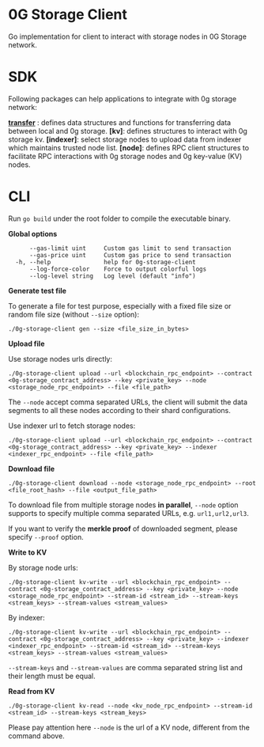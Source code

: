 # 0G Storage Client
Go implementation for client to interact with storage nodes in 0G Storage network.

# SDK

Following packages can help applications to integrate with 0g storage network:

**[transfer](transfer)** : defines data structures and functions for transferring data between local and 0g storage.
**[kv]**: defines structures to interact with 0g storage kv.
**[indexer]**: select storage nodes to upload data from indexer which maintains trusted node list.
**[node]**: defines RPC client structures to facilitate RPC interactions with 0g storage nodes and 0g key-value (KV) nodes.

# CLI
Run `go build` under the root folder to compile the executable binary.

**Global options**
```
      --gas-limit uint     Custom gas limit to send transaction
      --gas-price uint     Custom gas price to send transaction
  -h, --help               help for 0g-storage-client
      --log-force-color    Force to output colorful logs
      --log-level string   Log level (default "info")
```

**Generate test file**

To generate a file for test purpose, especially with a fixed file size or random file size (without `--size` option):

```
./0g-storage-client gen --size <file_size_in_bytes>
```

**Upload file**

Use storage nodes urls directly:

```
./0g-storage-client upload --url <blockchain_rpc_endpoint> --contract <0g-storage_contract_address> --key <private_key> --node <storage_node_rpc_endpoint> --file <file_path>
```

The `--node` accept comma separated URLs, the client will submit the data segments to all these nodes according to their shard configurations. 

Use indexer url to fetch storage nodes:
```
./0g-storage-client upload --url <blockchain_rpc_endpoint> --contract <0g-storage_contract_address> --key <private_key> --indexer <indexer_rpc_endpoint> --file <file_path>
```

**Download file**
```
./0g-storage-client download --node <storage_node_rpc_endpoint> --root <file_root_hash> --file <output_file_path>
```

To download file from multiple storage nodes **in parallel**, `--node` option supports to specify multiple comma separated URLs, e.g. `url1,url2,url3`.

If you want to verify the **merkle proof** of downloaded segment, please specify `--proof` option.

**Write to KV**

By storage node urls:

```
./0g-storage-client kv-write --url <blockchain_rpc_endpoint> --contract <0g-storage_contract_address> --key <private_key> --node <storage_node_rpc_endpoint> --stream-id <stream_id> --stream-keys <stream_keys> --stream-values <stream_values>
```

By indexer:
```
./0g-storage-client kv-write --url <blockchain_rpc_endpoint> --contract <0g-storage_contract_address> --key <private_key> --indexer <indexer_rpc_endpoint> --stream-id <stream_id> --stream-keys <stream_keys> --stream-values <stream_values>
```

`--stream-keys` and `--stream-values` are comma separated string list and their length must be equal.

**Read from KV**

```
./0g-storage-client kv-read --node <kv_node_rpc_endpoint> --stream-id <stream_id> --stream-keys <stream_keys>
```

Please pay attention here `--node` is the url of a KV node, different from the command above.